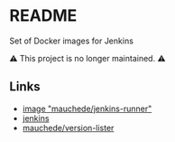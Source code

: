 # README

Set of Docker images for Jenkins

⚠️ This project is no longer maintained. ⚠️

## Links

* [image "mauchede/jenkins-runner"](https://hub.docker.com/r/mauchede/jenkins-runner/)
* [jenkins](https://jenkins.io/)
* [mauchede/version-lister](https://gitlab.com/mauchede/version-lister)
